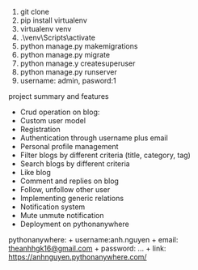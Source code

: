 1. git clone
2. pip install virtualenv
3. virtualenv venv
4. .\venv\Scripts\activate
5. python manage.py makemigrations
6. python manage.py migrate
7. python manage.y createsuperuser
8. python manage.py runserver
9. username: admin, pasword:1

project summary and features
  + Crud operation on blog: 
  + Custom user model
  + Registration
  + Authentication through username plus email
  + Personal profile management
  + Filter blogs by different criteria (title, category, tag)
  + Search blogs by different criteria
  + Like blog
  + Comment and replies on blog
  + Follow,  unfollow other user
  + Implementing generic relations
  + Notification system
  + Mute unmute notification
  + Deployment on pythonanywhere

pythonanywhere:
    + username:anh.nguyen
    + email: theanhhgk16@gmail.com
    + password: ...
    + link: https://anhnguyen.pythonanywhere.com/


